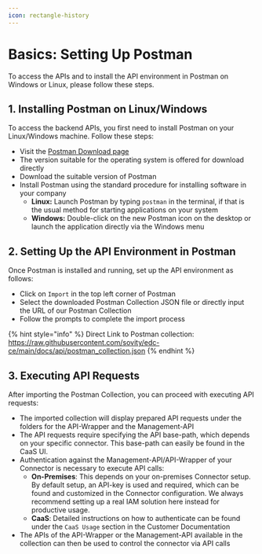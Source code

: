 ```yaml
---
icon: rectangle-history
---
```


# Basics: Setting Up Postman

To access the APIs and to install the API environment in Postman on Windows or Linux, please follow these steps.

## 1. Installing Postman on Linux/Windows

To access the backend APIs, you first need to install Postman on your Linux/Windows machine. Follow these steps:

- Visit the [Postman Download page](https://www.postman.com/downloads/)
- The version suitable for the operating system is offered for download directly
- Download the suitable version of Postman
- Install Postman using the standard procedure for installing software in your company
  - **Linux:** Launch Postman by typing ```postman``` in the terminal, if that is the usual method for starting applications on your system
  - **Windows:** Double-click on the new Postman icon on the desktop or launch the application directly via the Windows menu

## 2. Setting Up the API Environment in Postman

Once Postman is installed and running, set up the API environment as follows:

- Click on ```Import``` in the top left corner of Postman
- Select the downloaded Postman Collection JSON file or directly input the URL of our Postman Collection
- Follow the prompts to complete the import process

{% hint style="info" %} 
Direct Link to Postman collection: <a href="https://raw.githubusercontent.com/sovity/edc-ce/main/docs/api/postman_collection.json">https://raw.githubusercontent.com/sovity/edc-ce/main/docs/api/postman_collection.json</a>
{% endhint %}


## 3. Executing API Requests

After importing the Postman Collection, you can proceed with executing API requests:

- The imported collection will display prepared API requests under the folders for the API-Wrapper and the Management-API
- The API requests require specifying the API base-path, which depends on your specific connector. This base-path can easily be found in the CaaS UI.
- Authentication against the Management-API/API-Wrapper of your Connector is necessary to execute API calls:
  - **On-Premises**: This depends on your on-premises Connector setup. By default setup, an API-key is used and required, which can be found and customized in the Connector configuration. We always recommend setting up a real IAM solution here instead for productive usage.   
  - **CaaS**: Detailed instructions on how to authenticate can be found under the ```CaaS Usage``` section in the Customer Documentation
- The APIs of the API-Wrapper or the Management-API available in the collection can then be used to control the connector via API calls
